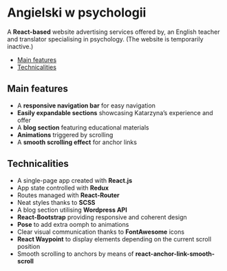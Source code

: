 # Angielski w psychologii

A **React-based** website advertising services offered by, an English teacher and translator specialising in psychology. (The website is temporarily inactive.)

* [Main features](#main-features)
* [Technicalities](#technicalities)

## Main features

* A **responsive navigation bar** for easy navigation
* **Easily expandable sections** showcasing Katarzyna’s experience and offer
* A **blog section** featuring educational materials
* **Animations** triggered by scrolling
* A **smooth scrolling effect** for anchor links

## Technicalities

* A single-page app created with **React.js**
* App state controlled with **Redux**
* Routes managed with **React-Router**
* Neat styles thanks to **SCSS**
* A blog section utilising **Wordpress API**
* **React-Bootstrap** providing responsive and coherent design
* **Pose** to add extra oomph to animations
* Clear visual communication thanks to **FontAwesome** icons
* **React Waypoint** to display elements depending on the current scroll position
* Smooth scrolling to anchors by means of **react-anchor-link-smooth-scroll**
